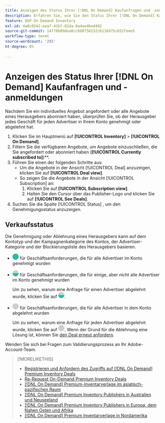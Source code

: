 ```yaml
---
title: Anzeigen des Status Ihrer [!DNL On Demand] Kaufanfragen und -anmeldungen
description: Erfahren Sie, wie Sie den Status Ihrer [!DNL On Demand] Kaufanfragen und -abonnements anzeigen können.
feature: DSP On Demand Inventory
exl-id: 4a8c0242-eaa7-426f-82da-8a4ae4bed492
source-git-commit: 14f78b89dea8cc680756232c6116975c652feee5
workflow-type: tm+mt
source-wordcount: '291'
ht-degree: 0%

---
```


# Anzeigen des Status Ihrer [!DNL On Demand] Kaufanfragen und -anmeldungen

Nachdem Sie ein individuelles Angebot angefordert oder alle Angebote eines Herausgebers abonniert haben, überprüfen Sie, ob der Herausgeber jedes Geschäft für jeden Advertiser in Ihrem Konto genehmigt oder abgelehnt hat.

1. Klicken Sie im Hauptmenü auf **[!UICONTROL Inventory]** > **[!UICONTROL On Demand]**.
1. Filtern Sie die verfügbaren Angebote, um Angebote einzuschließen, die Sie angefordert oder abonniert haben (**[!UICONTROL Currently subscribed to]**)**.
1. Führen Sie einen der folgenden Schritte aus:
   * Um die Angebote in der Ansicht [!UICONTROL Deal] anzuzeigen, klicken Sie auf **[!UICONTROL Deal view]**.
   * So zeigen Sie die Angebote in der Ansicht [!UICONTROL Subscription] an:
      1. Klicken Sie auf **[!UICONTROL Subscription view]**.
      1. Halten Sie den Cursor über das Publisher-Logo und klicken Sie auf **[!UICONTROL See Deals]**.
1. Suchen Sie die Spalte [!UICONTROL Status] , um den Genehmigungsstatus anzuzeigen.

## Verkaufsstatus

Die Genehmigung oder Ablehnung eines Herausgebers kann auf dem Kontotyp und der Kampagnenkategorie des Kontos, der Advertiser-Kategorie und der Blockierungsliste des Herausgebers basieren.

* ![vollständig genehmigt](/help/dsp/assets/approved.png) für Geschäftsanforderungen, die für alle Advertiser im Konto genehmigt wurden

* ![teilweise genehmigt](/help/dsp/assets/partly-approved.png) für Geschäftsanforderungen, die für einige, aber nicht alle Advertiser im Konto genehmigt wurden

  Um zu sehen, warum eine Anfrage für einen Advertiser abgelehnt wurde, klicken Sie auf ![teilweise genehmigt](/help/dsp/assets/partly-approved.png).

* ![denied](/help/dsp/assets/denied.png) für Geschäftsanforderungen, die für alle Advertiser in dem Konto abgelehnt wurden

  Um zu sehen, warum eine Anfrage für jeden Advertiser abgelehnt wurde, klicken Sie auf ![abgelehnt](/help/dsp/assets/denied.png). Wenn der Grund für die Ablehnung eine Lösung ist, können Sie [den Deal erneut anfordern](/help/dsp/inventory/on-demand-inventory-rerequest.md).

Wenden Sie sich bei Fragen zum Validierungsprozess an Ihr Adobe-Account-Team.

>[!MORELIKETHIS]
>
>* [Registrieren und Anfordern des Zugriffs auf [!DNL On Demand] Premium Inventory Deals](on-demand-inventory-subscribe.md)
>* [Re-Request On-Demand Premium Inventory Deals](on-demand-inventory-rerequest.md)
>* [[!DNL On Demand] Premium-Inventarverlage im asiatisch-pazifischen Raum](on-demand-inventory-publishers-apac.md)
>* [[!DNL On Demand] Premium Inventory Publishers in Australien und Neuseeland](on-demand-inventory-publishers-anz.md)
>* [[!DNL On Demand] Premium Inventory Publishers in Europa, dem Nahen Osten und Afrika](on-demand-inventory-publishers-emea.md)
>* [[!DNL On Demand] Premium Inventarverlage in Nordamerika](on-demand-inventory-publishers-na.md)
